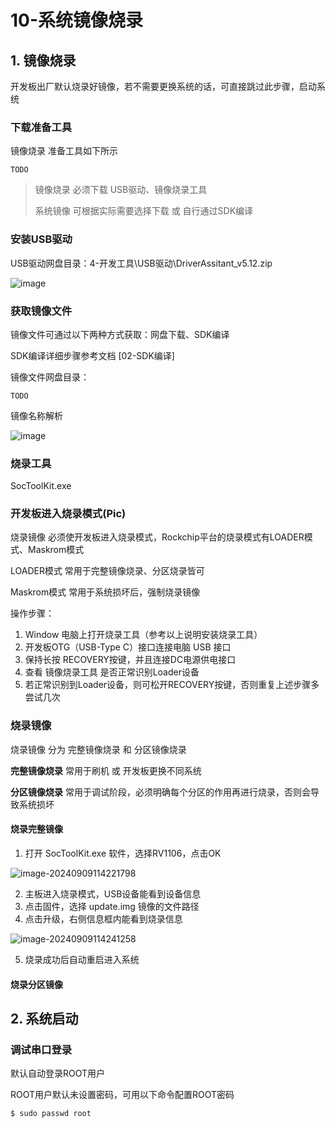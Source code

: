 # 10-系统镜像烧录





## 1. 镜像烧录

开发板出厂默认烧录好镜像，若不需要更换系统的话，可直接跳过此步骤，启动系统



### 下载准备工具

镜像烧录 准备工具如下所示

```
TODO
```

> 镜像烧录 必须下载 USB驱动、镜像烧录工具
>
> 系统镜像 可根据实际需要选择下载 或 自行通过SDK编译



### 安装USB驱动

USB驱动网盘目录：4-开发工具\USB驱动\DriverAssitant\_v5.12.zip

![image]()



### 获取镜像文件

镜像文件可通过以下两种方式获取：网盘下载、SDK编译

SDK编译详细步骤参考文档 \[02-SDK编译]

镜像文件网盘目录：

```
TODO
```



镜像名称解析

![image]()





### 烧录工具



SocToolKit.exe



### 开发板进入烧录模式(Pic)

烧录镜像 必须使开发板进入烧录模式，Rockchip平台的烧录模式有LOADER模式、Maskrom模式

LOADER模式 常用于完整镜像烧录、分区烧录皆可

Maskrom模式 常用于系统损坏后，强制烧录镜像



操作步骤：

1. Window 电脑上打开烧录工具（参考以上说明安装烧录工具）
2. 开发板OTG（USB-Type C）接口连接电脑 USB 接口
3. 保持长按 RECOVERY按键，并且连接DC电源供电接口
4. 查看 镜像烧录工具 是否正常识别Loader设备
5. 若正常识别到Loader设备，则可松开RECOVERY按键，否则重复上述步骤多尝试几次





### 烧录镜像

烧录镜像 分为 完整镜像烧录 和 分区镜像烧录

**完整镜像烧录** 常用于刷机 或 开发板更换不同系统

**分区镜像烧录** 常用于调试阶段，必须明确每个分区的作用再进行烧录，否则会导致系统损坏



#### 烧录完整镜像

1. 打开 SocToolKit.exe 软件，选择RV1106，点击OK

![image-20240909114221798](C:\Users\16708\AppData\Roaming\Typora\typora-user-images\image-20240909114221798.png)

2. 主板进入烧录模式，USB设备能看到设备信息
3. 点击固件，选择 update.img 镜像的文件路径
4. 点击升级，右侧信息框内能看到烧录信息

![image-20240909114241258](C:\Users\16708\AppData\Roaming\Typora\typora-user-images\image-20240909114241258.png)

5. 烧录成功后自动重启进入系统



#### 烧录分区镜像





## 2. 系统启动



### 调试串口登录

默认自动登录ROOT用户

ROOT用户默认未设置密码，可用以下命令配置ROOT密码

```
$ sudo passwd root
```



